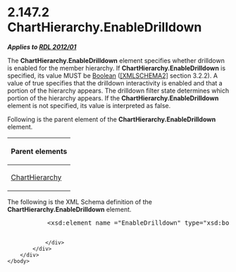 <html dir="LTR" xmlns:mshelp="http://msdn.microsoft.com/mshelp" xmlns:ddue="http://ddue.schemas.microsoft.com/authoring/2003/5" xmlns:xlink="http://www.w3.org/1999/xlink" xmlns:tool="http://www.microsoft.com/tooltip">
    <head>
        <meta http-equiv="Content-Type" content="text/html; CHARSET=utf-8"></meta>
        <meta name="save" content="history"></meta>
        <title>2.147.2 ChartHierarchy.EnableDrilldown</title>
        <xml>
            <mshelp:toctitle title="2.147.2 ChartHierarchy.EnableDrilldown"></mshelp:toctitle>
            <mshelp:rltitle title="[MS-RDL]: ChartHierarchy.EnableDrilldown"></mshelp:rltitle>
            <mshelp:keyword index="A" term="64cd047c-30c5-49a9-9e9b-82947cddb027"></mshelp:keyword>
            <mshelp:attr name="DCSext.ContentType" value="open specification"></mshelp:attr>
            <mshelp:attr name="AssetID" value="64cd047c-30c5-49a9-9e9b-82947cddb027"></mshelp:attr>
            <mshelp:attr name="TopicType" value="kbRef"></mshelp:attr>
            <mshelp:attr name="DCSext.Title" value="[MS-RDL]: ChartHierarchy.EnableDrilldown" />
        </xml>
    </head>
    <body>
        <div id="header">
            <h1 class="heading">2.147.2 ChartHierarchy.EnableDrilldown</h1>
        </div>
        <div id="mainSection">
            <div id="mainBody">
                <div id="allHistory" class="saveHistory"></div>
                <div id="sectionSection0" class="section" name="collapseableSection">
                    

<p><b><i>Applies to </i></b><a href="f165fb82-3c5a-4369-961c-128de233638c.htm"><b><i>RDL 2012/01</i></b></a></p>

<p>The <b>ChartHierarchy.EnableDrilldown</b> element specifies
whether drilldown is enabled for the member hierarchy. If <b>ChartHierarchy.EnableDrilldown</b>
is specified, its value MUST be <a href="4802fa14-3619-43fa-9898-3acab160a24c.htm">Boolean</a> (<a href="https://go.microsoft.com/fwlink/?LinkId=90610">[XMLSCHEMA2]</a> section
3.2.2). A value of true specifies that the drilldown interactivity is enabled
and that a portion of the hierarchy appears. The drilldown filter state
determines which portion of the hierarchy appears. If the <b>ChartHierarchy.EnableDrilldown</b>
element is not specified, its value is interpreted as false.</p>

<p>Following is the parent element of the <b>ChartHierarchy.EnableDrilldown</b>
element.</p>

<table>
 <thead>
  <tr>
   <th>
   <p>Parent elements</p>
   </th>
  </tr>
 </thead>
 <tr>
  <td>
  <p><a href="03ed70f6-1c3d-4563-b788-6b4816f819e7.htm">ChartHierarchy</a></p>
  </td>
 </tr>
</table>

<p>The following is the XML Schema definition of the <b>ChartHierarchy.EnableDrilldown</b>
element.</p>

<dl>
<dd>
<div><pre>      &lt;xsd:element name =&quot;EnableDrilldown&quot; type=&quot;xsd:boolean&quot; /&gt;
  
</pre></div>
</dd></dl>


                </div>
            </div>
        </div>
    </body>
</html>